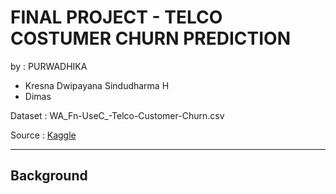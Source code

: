 # FINAL PROJECT - TELCO COSTUMER CHURN PREDICTION
by : PURWADHIKA 
 - Kresna Dwipayana Sindudharma H
 - Dimas
 
 Dataset : WA_Fn-UseC_-Telco-Customer-Churn.csv
 
 Source :  <a href="https://www.kaggle.com/blastchar/telco-customer-churn">Kaggle</a>
 
 ---
 
 ## Background
 
